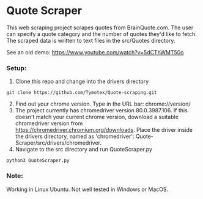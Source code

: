 # Quote Scraper
This web scraping project scrapes quotes from BrainQuote.com. The user can specify a quote category and the number of quotes they'd like to fetch. The scraped data is written to text files in the src/Quotes directory.

See an old demo: https://www.youtube.com/watch?v=5dCThWMT50o

### Setup:
1. Clone this repo and change into the drivers directory
```
git clone https://github.com/Tymotex/Quote-scraping.git
```
2. Find out your chrome version. Type in the URL bar: chrome://version/
3. The project currently has chromedriver version 80.0.3987.106. If this doesn't match your current chrome version, download a suitable chromedriver version from https://chromedriver.chromium.org/downloads. Place the driver inside the drivers directory, named as 'chromedriver': Quote-Scraper/src/drivers/chromedriver. 
4. Navigate to the src directory and run QuoteScraper.py
```
python3 QuoteScraper.py
```
### Note:
Working in Linux Ubuntu. Not well tested in Windows or MacOS. 
